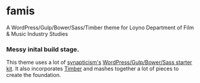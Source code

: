 # famis
A WordPress/Gulp/Bower/Sass/Timber theme for Loyno Department of Film & Music Industry Studies

### Messy inital build stage.

This theme uses a lot of [synapticism's](https://github.com/synapticism) [WordPress/Gulp/Bower/Sass starter kit](https://github.com/synapticism/wordpress-gulp-bower-sass). It also incorporates [Timber](https://github.com/jarednova/timber) and mashes together a lot of pieces to create the foundation.
